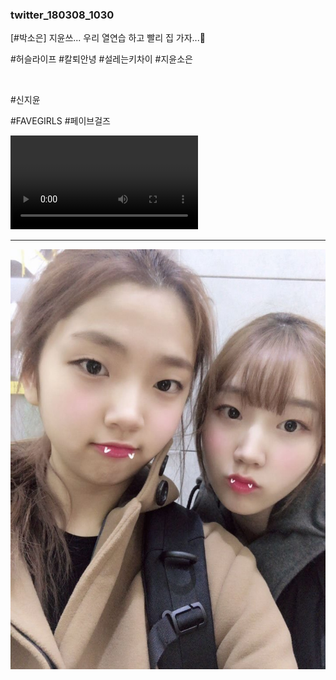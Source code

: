 ### twitter_180308_1030

\[#박소은\] 지윤쓰... 우리 열연습 하고 빨리 집 가자...💪

#허슬라이프 #칼퇴안녕 #설레는키차이 #지윤소은

<br>

#신지윤

#FAVEGIRLS #페이브걸즈

<video controls loop volume=0.2 preload="metadata">
  <source src="../Videos/twitter_180308_1030_0.mp4">
  浏览器不支持视频标签。
</video>

---

![](../Images/twitter_180308_1030_1.jpg)